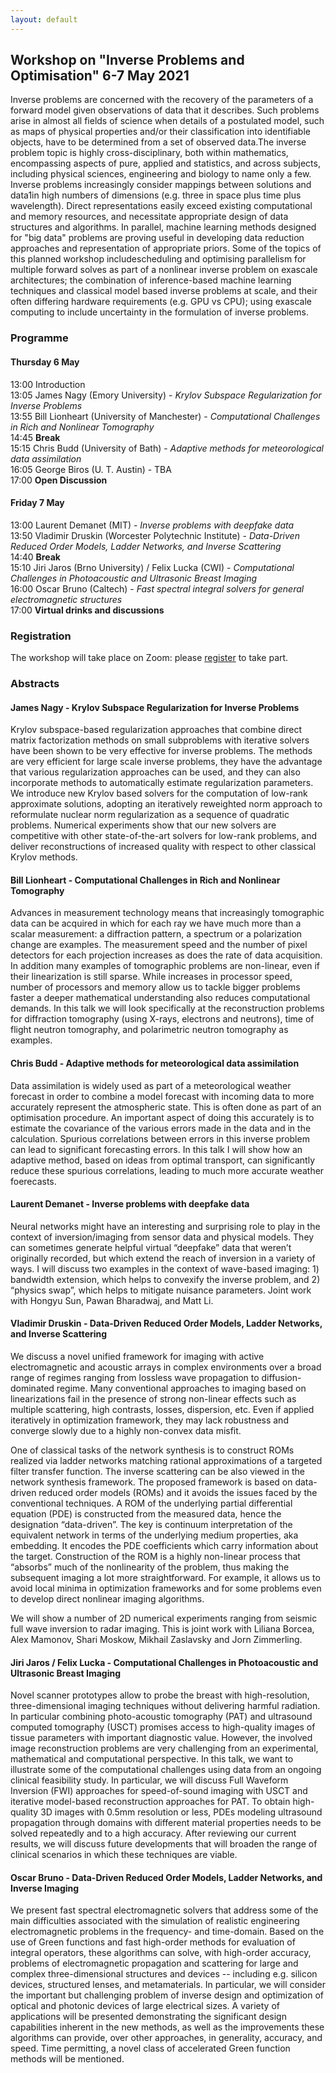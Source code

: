 ```yaml
---
layout: default
---
```


## Workshop on "Inverse Problems and Optimisation" 6-7 May 2021

Inverse problems are concerned with the recovery of the parameters of a
forward model given observations of data that it describes. Such
problems arise in almost all fields of science when details of a
postulated model, such as maps of physical properties and/or their
classification into identifiable objects, have to be determined from a
set of observed data.The inverse problem topic is highly
cross-disciplinary, both within mathematics, encompassing aspects of
pure, applied and statistics, and across subjects, including physical
sciences, engineering and biology to name only a few. Inverse problems
increasingly consider mappings between solutions and data1in high
numbers of dimensions (e.g. three in space plus time plus
wavelength). Direct representations easily exceed existing
computational and memory resources, and necessitate appropriate design
of data structures and algorithms. In parallel, machine learning
methods designed for "big data" problems are proving useful in
developing data reduction approaches and representation of appropriate
priors. Some of the topics of this planned workshop includescheduling
and optimising parallelism for multiple forward solves as part of a
nonlinear inverse problem on exascale architectures; the combination
of inference-based machine learning techniques and classical model
based inverse problems at scale, and their often differing hardware
requirements (e.g. GPU vs CPU); using exascale computing to include
uncertainty in the formulation of inverse problems.

### Programme 

#### Thursday 6 May

13:00 Introduction  
13:05 James Nagy (Emory University) - *Krylov Subspace Regularization for Inverse Problems*  
13:55 Bill Lionheart (University of Manchester) - *Computational Challenges in Rich and Nonlinear Tomography*  
14:45 **Break**  
15:15 Chris Budd (University of Bath) - *Adaptive methods for meteorological data assimilation*  
16:05 George Biros (U. T. Austin) - TBA  
17:00 **Open Discussion**  

#### Friday 7 May

13:00 Laurent Demanet (MIT) - *Inverse problems with deepfake data*  
13:50 Vladimir Druskin (Worcester Polytechnic Institute) - *Data-Driven Reduced Order Models, Ladder Networks, and Inverse Scattering*  
14:40 **Break**  
15:10 Jiri Jaros (Brno University) / Felix Lucka (CWI) - *Computational Challenges in Photoacoustic and Ultrasonic Breast Imaging*  
16:00 Oscar Bruno (Caltech) - *Fast spectral integral solvers for general electromagnetic structures*  
17:00 **Virtual drinks and discussions**  


### Registration

The workshop will take place on Zoom: please [register](https://www.eventbrite.co.uk/e/excalibur-workshop-on-inverse-problems-and-optimisation-tickets-149191430585) to take part.

### Abstracts

#### James Nagy - Krylov Subspace Regularization for Inverse Problems

Krylov subspace-based regularization approaches that combine direct matrix factorization methods on small subproblems with iterative solvers have been shown to be very effective for inverse problems. The methods are very efficient for large scale inverse problems, they have the advantage that various regularization approaches can be used, and they can also incorporate methods to automatically estimate regularization parameters. We introduce new Krylov based solvers for the computation of low-rank approximate solutions, adopting an iteratively reweighted norm approach to reformulate nuclear norm regularization as a sequence of quadratic problems. Numerical experiments show that our new solvers are competitive with other state-of-the-art solvers for low-rank problems, and deliver reconstructions of increased quality with respect to other classical Krylov methods. 

#### Bill Lionheart - Computational Challenges in Rich and Nonlinear Tomography

Advances in measurement technology means that increasingly tomographic data can be acquired in which for each ray we have much more than a scalar measurement: a diffraction pattern, a spectrum or a polarization change are examples. The measurement speed and the number of pixel detectors for each projection increases as does the rate of data acquisition. In addition many examples of tomographic problems are non-linear, even if their linearization is still sparse. While increases in processor speed, number of processors and memory allow us to tackle bigger problems faster a deeper mathematical understanding also reduces computational demands. In this talk we will look specifically at the reconstruction problems for diffraction tomography (using X-rays, electrons and neutrons), time of flight neutron tomography, and polarimetric neutron tomography as examples.

#### Chris Budd - Adaptive methods for meteorological data assimilation

Data assimilation is widely used as part of a meteorological weather
forecast in order to combine a model forecast with incoming data to
more accurately represent the atmospheric state. This is often done
as part of an optimisation procedure. An important aspect
of doing this accurately is to estimate the covariance of the various errors
made in the data and in the calculation. Spurious correlations between errors
in this inverse problem can lead to significant forecasting errors. In this talk
I will show how an adaptive method, based on ideas from optimal transport,
can significantly reduce these spurious correlations, leading to much more
accurate weather foerecasts.

#### Laurent Demanet - Inverse problems with deepfake data

Neural networks might have an interesting and surprising role to play in the context of inversion/imaging from sensor data and physical models. They can sometimes generate helpful virtual “deepfake” data that weren’t originally recorded, but which extend the reach of inversion in a variety of ways. I will discuss two examples in the context of wave-based imaging: 1) bandwidth extension, which helps to convexify the inverse problem, and 2) “physics swap”, which helps to mitigate nuisance parameters. Joint work with Hongyu Sun, Pawan Bharadwaj, and Matt Li.

#### Vladimir Druskin - Data-Driven Reduced Order Models, Ladder Networks, and Inverse Scattering

We discuss a novel unified framework for imaging with active electromagnetic and acoustic arrays in complex environments over a broad range of regimes ranging from lossless wave propagation to diffusion-dominated regime. Many conventional approaches to imaging based on linearizations fail in the presence of strong non-linear effects such as multiple scattering, high contrasts, losses, dispersion, etc. Even if applied iteratively in optimization framework, they may lack robustness and converge slowly due to a highly non-convex data misfit.

One of classical tasks of the network synthesis is to construct ROMs realized via ladder networks matching rational approximations of a targeted filter transfer function. The inverse scattering can be also viewed in the network synthesis framework. The proposed framework is based on data-driven reduced order models (ROMs) and it avoids the issues faced by the conventional techniques. A ROM of the underlying partial differential equation (PDE) is constructed from the measured data, hence the designation “data-driven”. The key is continuum interpretation of the equivalent network in terms of the underlying medium properties, aka embedding.  It encodes the PDE coefficients which carry information about the target. Construction of the ROM is a highly non-linear process that “absorbs” much of the nonlinearity of the problem, thus making the subsequent imaging a lot more straightforward.  For example, it allows us to avoid local minima in optimization frameworks and for some problems even to develop direct nonlinear imaging algorithms. 

We will show a number  of 2D numerical experiments ranging from seismic full wave inversion   to radar imaging.   This is joint work with Liliana Borcea, Alex Mamonov, Shari Moskow, Mikhail Zaslavsky and Jorn Zimmerling.


#### Jiri Jaros / Felix Lucka - Computational Challenges in Photoacoustic and Ultrasonic Breast Imaging

Novel scanner prototypes allow to probe the breast with high-resolution, three-dimensional imaging techniques without delivering harmful radiation. In particular combining photo-acoustic tomography (PAT) and ultrasound computed tomography (USCT) promises access to high-quality images of tissue parameters with important diagnostic value. However, the involved image reconstruction problems are very challenging from an experimental, mathematical and computational perspective. In this talk, we want to illustrate some of the computational challenges using data from an ongoing clinical feasibility study. In particular, we will discuss Full Waveform Inversion (FWI) approaches for speed-of-sound imaging with USCT and iterative model-based reconstruction approaches for PAT. To obtain high-quality 3D images with 0.5mm resolution or less, PDEs modeling ultrasound propagation through domains with different material properties needs to be solved repeatedly and to a high accuracy. After reviewing our current results, we will discuss future developments that will broaden the range of clinical scenarios in which these techniques are viable.

#### Oscar Bruno - Data-Driven Reduced Order Models, Ladder Networks, and Inverse Imaging

We present fast spectral electromagnetic solvers that address some of the main difficulties associated with the simulation of realistic engineering electromagnetic problems in the frequency- and time-domain. Based on the use of Green functions and fast high-order methods for evaluation of integral operators, these algorithms can solve, with high-order accuracy, problems of electromagnetic propagation and scattering for large and complex three-dimensional structures and devices -- including e.g. silicon devices, structured lenses, and metamaterials. In particular, we will consider the important but challenging problem of inverse design and optimization of optical and photonic devices of large electrical sizes. A variety of applications will be presented demonstrating the significant design capabilities inherent in the new methods, as well as the improvements these algorithms can provide, over other approaches, in generality, accuracy, and speed. Time permitting, a novel class of accelerated Green function methods will be mentioned.

